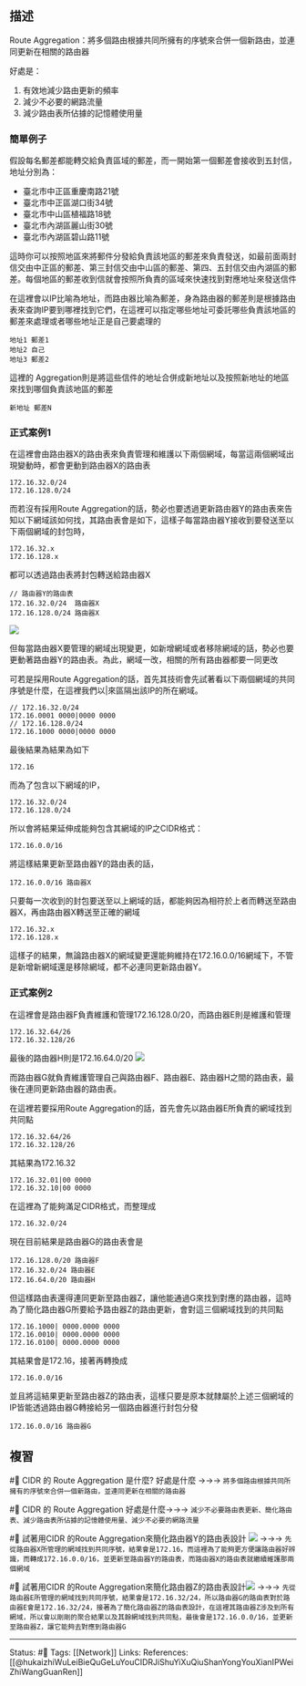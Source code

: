 
## 描述
Route Aggregation：將多個路由根據共同所擁有的序號來合併一個新路由，並連同更新在相關的路由器

好處是：
1. 有效地減少路由更新的頻率  
2. 減少不必要的網路流量  
3. 減少路由表所佔據的記憶體使用量

### 簡單例子
假設每名郵差都能轉交給負責區域的郵差，而一開始第一個郵差會接收到五封信，地址分別為：
- 臺北市中正區重慶南路21號
- 臺北市中正區湖口街34號
- 臺北市中山區植福路18號
- 臺北市內湖區麗山街30號
- 臺北市內湖區碧山路11號

這時你可以按照地區來將郵件分發給負責該地區的郵差來負責發送，如最前面兩封信交由中正區的郵差、第三封信交由中山區的郵差、第四、五封信交由內湖區的郵差。每個地區的郵差收到信就會按照所負責的區域來快速找到對應地址來發送信件

在這裡會以IP比喻為地址，而路由器比喻為郵差，身為路由器的郵差則是根據路由表來查詢IP要到哪裡找到它們，在這裡可以指定哪些地址可委託哪些負責該地區的郵差來處理或者哪些地址正是自己要處理的
```
地址1 郵差1
地址2 自己
地址3 郵差2
```
這裡的 Aggregation則是將這些信件的地址合併成新地址以及按照新地址的地區來找到哪個負責該地區的郵差
```
新地址	郵差N
```


### 正式案例1
在這裡會由路由器X的路由表來負責管理和維護以下兩個網域，每當這兩個網域出現變動時，都會更動到路由器X的路由表
```
172.16.32.0/24
172.16.128.0/24
```

而若沒有採用Route Aggregation的話，勢必也要透過更新路由器Y的路由表來告知以下網域該如何找，其路由表會是如下，這樣子每當路由器Y接收到要發送至以下兩個網域的封包時，
```
172.16.32.x
172.16.128.x
```
都可以透過路由表將封包轉送給路由器X
```
// 路由器Y的路由表
172.16.32.0/24	路由器X
172.16.128.0/24 路由器X
```

![](https://www.netadmin.com.tw/upload/news/NP151109000215110910565404.png)

但每當路由器X要管理的網域出現變更，如新增網域或者移除網域的話，勢必也要更動著路由器Y的路由表。為此，網域一改，相關的所有路由器都要一同更改


可若是採用Route Aggregation的話，首先其技術會先試著看以下兩個網域的共同序號是什麼，在這裡我們以|來區隔出該IP的所在網域。
```
// 172.16.32.0/24
172.16.0001 0000|0000 0000
// 172.16.128.0/24
172.16.1000 0000|0000 0000
```

最後結果為結果為如下
```
172.16
```

而為了包含以下網域的IP，
```
172.16.32.0/24	
172.16.128.0/24 
```

所以會將結果延伸成能夠包含其網域的IP之CIDR格式：
```
172.16.0.0/16
```
 
 將這樣結果更新至路由器Y的路由表的話，
 ```
 172.16.0.0/16 路由器X
 ```
只要每一次收到的封包要送至以上網域的話，都能夠因為相符於上者而轉送至路由器X，再由路由器X轉送至正確的網域

```
172.16.32.x
172.16.128.x
```

這樣子的結果，無論路由器X的網域變更還能夠維持在172.16.0.0/16網域下，不管是新增新網域還是移除網域，都不必連同更新路由器Y。

### 正式案例2
在這裡會是路由器F負責維護和管理172.16.128.0/20，而路由器E則是維護和管理
```
172.16.32.64/26
172.16.32.128/26
```
最後的路由器H則是172.16.64.0/20
![](https://www.netadmin.com.tw/upload/news/NP151109000215110910572104.png)

而路由器G就負責維護管理自己與路由器F、路由器E、路由器H之間的路由表，最後在連同更新路由器的路由表。

在這裡若要採用Route Aggregation的話，首先會先以路由器E所負責的網域找到共同點
```
172.16.32.64/26
172.16.32.128/26
```
其結果為172.16.32
```
172.16.32.01|00 0000
172.16.32.10|00 0000
```
在這裡為了能夠滿足CIDR格式，而整理成
```
172.16.32.0/24
```

現在目前結果是路由器G的路由表會是
```
172.16.128.0/20 路由器F
172.16.32.0/24 路由器E
172.16.64.0/20 路由器H
```
但這樣路由表還得連同更新至路由器Z，讓他能通過G來找到對應的路由器，這時為了簡化路由器G所要給予路由器Z的路由更新，會對這三個網域找到的共同點
```
172.16.1000| 0000.0000 0000
172.16.0010| 0000.0000 0000
172.16.0100| 0000.0000 0000
```
其結果會是172.16，接著再轉換成
```
172.16.0.0/16
```

並且將這結果更新至路由器Z的路由表，這樣只要是原本就隸屬於上述三個網域的IP皆能透過路由器G轉接給另一個路由器進行封包分發
```
172.16.0.0/16 路由器G
```
## 複習

#🧠 CIDR 的 Route Aggregation 是什麼? 好處是什麼 ->->-> `將多個路由根據共同所擁有的序號來合併一個新路由，並連同更新在相關的路由器`
<!--SR:!2023-03-07,41,248-->


#🧠 CIDR 的 Route Aggregation 好處是什麼->->-> `減少不必要路由表更新、簡化路由表、減少路由表所佔據的記憶體使用量、減少不必要的網路流量`
<!--SR:!2023-02-06,10,228-->



#🧠 試著用CIDR 的Route Aggregation來簡化路由器Y的路由表設計 ![](https://www.netadmin.com.tw/upload/news/NP151109000215110910565404.png) ->->-> `先從路由器X所管理的網域找到共同序號，結果會是172.16，而這裡為了能夠更方便讓路由器好辨識，而轉成172.16.0.0/16，並更新至路由器Y的路由表，而路由器X的路由表就繼續維護那兩個網域`
<!--SR:!2023-12-13,345,250-->


#🧠 試著用CIDR 的Route Aggregation來簡化路由器Z的路由表設計![](https://www.netadmin.com.tw/upload/news/NP151109000215110910572104.png) ->->-> `先從路由器E所管理的網域找到共同序號，結果會是172.16.32/24，所以路由器G的路由表對於路由器E會是172.16.32/24，接著為了簡化路由器Z的路由表設計，在這裡其路由器Z涉及到所有網域，所以會以剛剛的聚合結果以及其餘網域找到共同點，最後會是172.16.0.0/16，並更新至路由器Z，讓它能夠去對應到路由器G`
<!--SR:!2023-07-04,145,230-->


---
Status: #🌱 
Tags:
[[Network]]
Links:
References:
[[@hukaizhiWuLeiBieQuGeLuYouCIDRJiShuYiXuQiuShanYongYouXianIPWeiZhiWangGuanRen]]
